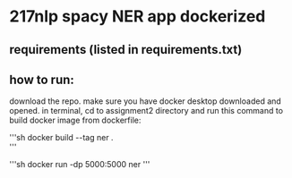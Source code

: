 # 217nlp spacy NER app dockerized

## requirements (listed in requirements.txt)

## how to run:

download the repo. make sure you have docker desktop downloaded and opened. in terminal, cd to assignment2 directory and run this command to build docker image from dockerfile:

'''sh
docker build --tag ner .   
'''

'''sh
docker run -dp 5000:5000 ner
'''
